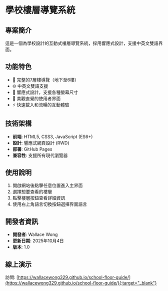 # 學校樓層導覽系統

## 專案簡介
這是一個為學校設計的互動式樓層導覽系統，採用響應式設計，支援中英文雙語界面。

## 功能特色
- 🏫 完整的7層樓導覽（地下至6樓）
- 🌐 中英文雙語支援
- 📱 響應式設計，支援各種螢幕尺寸
- 🎨 美觀直覺的使用者界面
- ⚡ 快速載入和流暢的互動體驗

## 技術架構
- **前端**: HTML5, CSS3, JavaScript (ES6+)
- **設計**: 響應式網頁設計 (RWD)
- **部署**: GitHub Pages
- **兼容性**: 支援所有現代瀏覽器

## 使用說明
1. 開啟網站後點擊任意位置進入主界面
2. 選擇想要查看的樓層
3. 點擊樓層按鈕查看詳細資訊
4. 使用右上角語言切換按鈕選擇界面語言

## 開發者資訊
- **開發者**: Wallace Wong
- **更新日期**: 2025年10月4日
- **版本**: 1.0

## 線上演示
訪問: [https://wallacewong329.github.io/school-floor-guide/](https://wallacewong329.github.io/school-floor-guide/){:target="_blank"}